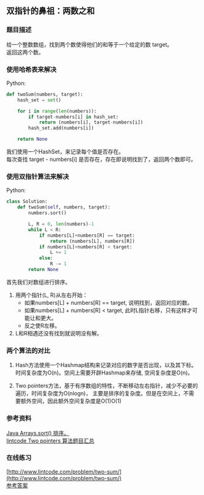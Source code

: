 ## 双指针的鼻祖：两数之和

### 题目描述

给一个整数数组，找到两个数使得他们的和等于一个给定的数 target。  
返回这两个数。

### 使用哈希表来解决

Python:

```py
def twoSum(numbers, target):
    hash_set = set()

    for i in range(len(numbers)):
        if target-numbers[i] in hash_set:
            return (numbers[i], target-numbers[i])
        hash_set.add(numbers[i])

    return None
```

我们使用一个HashSet，来记录每个值是否存在。  
每次查找 target - numbers\[i\] 是否存在，存在即说明找到了，返回两个数即可。

### 使用双指针算法来解决

Python:

```py
class Solution:
    def twoSum(self, numbers, target):
        numbers.sort()

        L, R = 0, len(numbers)-1
        while L < R:
            if numbers[L]+numbers[R] == target:
                return (numbers[L], numbers[R])
            if numbers[L]+numbers[R] < target:
                L += 1
            else:
                R -= 1
        return None
```

首先我们对数组进行排序。

1. 用两个指针\(L, R\)从左右开始：
   * 如果numbers\[L\] + numbers\[R\] == target, 说明找到，返回对应的数。
   * 如果numbers\[L\] + numbers\[R\] 
     &lt;
      target, 此时L指针右移，只有这样才可能让和更大。
   * 反之使R左移。
2. L和R相遇还没有找到就说明没有解。

### 两个算法的对比

1. Hash方法使用一个Hashmap结构来记录对应的数字是否出现，以及其下标。时间复杂度为O\(n\)。空间上需要开辟Hashmap来存储, 空间复杂度是O\(n\)。

2. Two pointers方法，基于有序数组的特性，不断移动左右指针，减少不必要的遍历，时间复杂度为O\(nlogn\)， 主要是排序的复杂度。但是在空间上，不需要额外空间，因此额外空间复杂度是O\(1\)O\(1\)

### 参考资料

[Java Arrays.sort\(\) 排序。](http://blog.csdn.net/winddreams/article/details/51577500)  
[lintcode Two pointers 算法题目汇总](http://blog.csdn.net/luoshengkim/article/details/52175440)

### 在线练习

[http://www.lintcode.com/problem/two-sum/](http://www.lintcode.com/problem/two-sum/)  
[参考答案](http://www.jiuzhang.com/solution/two-sum/)


